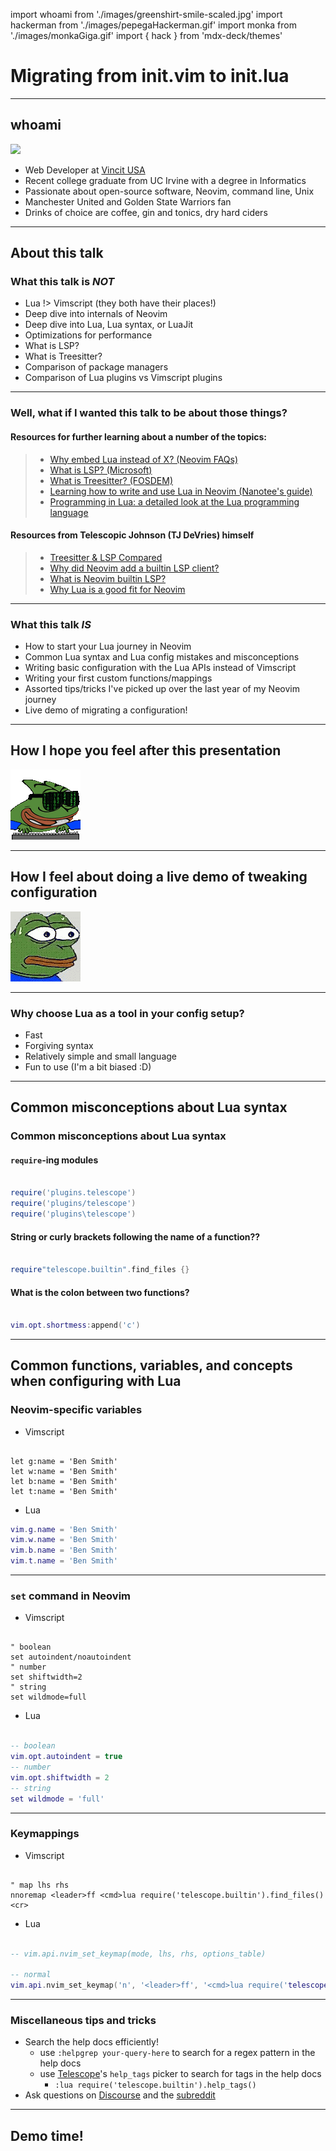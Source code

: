 import whoami from './images/greenshirt-smile-scaled.jpg'
import hackerman from './images/pepegaHackerman.gif'
import monka from './images/monkaGiga.gif'
import { hack } from 'mdx-deck/themes'

# Migrating from init.vim to init.lua

---

## whoami

<img src={whoami} />

- Web Developer at [Vincit USA](https://vincit.com)
- Recent college graduate from UC Irvine with a degree in Informatics
- Passionate about open-source software, Neovim, command line, Unix
- Manchester United and Golden State Warriors fan
- Drinks of choice are coffee, gin and tonics, dry hard ciders


---


## About this talk

### What this talk is *NOT*

- Lua !> Vimscript (they both have their places!)
- Deep dive into internals of Neovim
- Deep dive into Lua, Lua syntax, or LuaJit
- Optimizations for performance
- What is LSP?
- What is Treesitter?
- Comparison of package managers
- Comparison of Lua plugins vs Vimscript plugins


---


### Well, what if I wanted this talk to be about those things?

#### Resources for further learning about a number of the topics:

> - [Why embed Lua instead of X? (Neovim FAQs)](https://github.com/neovim/neovim/wiki/FAQ#why-embed-lua-instead-of-x)
> - [What is LSP? (Microsoft)](https://microsoft.github.io/language-server-protocol/)
> - [What is Treesitter? (FOSDEM)](https://www.youtube.com/watch?v=0CGzC_iss-8)
> - [Learning how to write and use Lua in Neovim (Nanotee's guide)](https://github.com/nanotee/nvim-lua-guide)
> - [Programming in Lua: a detailed look at the Lua programming language](https://www.lua.org/pil/contents.html)

#### Resources from Telescopic Johnson (TJ DeVries) himself

> - [Treesitter & LSP Compared](https://youtu.be/c17j09vY5sw)
> - [Why did Neovim add a builtin LSP client?](https://www.youtube.com/watch?v=ArwDgvYEZYk)
> - [What is Neovim builtin LSP?](https://www.youtube.com/watch?v=C9X5VF9ASac)
> - [Why Lua is a good fit for Neovim](https://www.youtube.com/watch?v=IP3J56sKtn0)


---


### What this talk *IS*

- How to start your Lua journey in Neovim
- Common Lua syntax and Lua config mistakes and misconceptions
- Writing basic configuration with the Lua APIs instead of Vimscript
- Writing your first custom functions/mappings
- Assorted tips/tricks I've picked up over the last year of my Neovim journey
- Live demo of migrating a configuration!


---


## How I hope you feel after this presentation

![10](images/pepegaHackerman.gif)

---

## How I feel about doing a live demo of tweaking configuration

![10](images/monkaGiga.gif)


---


### Why choose Lua as a tool in your config setup?

- Fast
- Forgiving syntax
- Relatively simple and small language
- Fun to use (I'm a bit biased :D)


---


## Common misconceptions about Lua syntax
### Common misconceptions about Lua syntax

#### `require`-ing modules

```lua

require('plugins.telescope')
require('plugins/telescope')
require('plugins\telescope')

```

#### String or curly brackets following the name of a function??

```lua

require"telescope.builtin".find_files {}

```

#### What is the colon between two functions?

```lua

vim.opt.shortmess:append('c')

```


---


## Common functions, variables, and concepts when configuring with Lua

### Neovim-specific variables

- Vimscript

```vim

let g:name = 'Ben Smith'
let w:name = 'Ben Smith'
let b:name = 'Ben Smith'
let t:name = 'Ben Smith'

```

- Lua

```lua
vim.g.name = 'Ben Smith'
vim.w.name = 'Ben Smith'
vim.b.name = 'Ben Smith'
vim.t.name = 'Ben Smith'
```

---

### `set` command in Neovim

- Vimscript

```vim

" boolean
set autoindent/noautoindent
" number
set shiftwidth=2
" string
set wildmode=full

```

- Lua

```lua

-- boolean
vim.opt.autoindent = true
-- number
vim.opt.shiftwidth = 2
-- string
set wildmode = 'full'

```

---


### Keymappings

- Vimscript

```vim

" map lhs rhs
nnoremap <leader>ff <cmd>lua require('telescope.builtin').find_files()<cr>

```

- Lua

```lua

-- vim.api.nvim_set_keymap(mode, lhs, rhs, options_table)

-- normal
vim.api.nvim_set_keymap('n', '<leader>ff', '<cmd>lua require('telescope.builtin').find_files()<cr>', { noremap = true })

```


---


### Miscellaneous tips and tricks 

- Search the help docs efficiently!
    * use `:helpgrep your-query-here` to search for a regex pattern in the help docs
    * use [Telescope](https://github.com/nvim-telescope/telescope.nvim)'s `help_tags` picker to search for tags in the help docs
        + `:lua require('telescope.builtin').help_tags()`
- Ask questions on [Discourse](https://discourse.neovim.io) and the [subreddit](https://reddit.com/r/neovim)


---


## Demo time!
